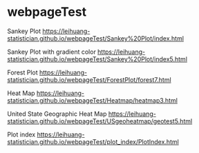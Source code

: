 # webpageTest

Sankey Plot
https://leihuang-statistician.github.io/webpageTest/Sankey%20Plot/index.html

Sankey Plot with gradient color
https://leihuang-statistician.github.io/webpageTest/Sankey%20Plot/index5.html

Forest Plot
https://leihuang-statistician.github.io/webpageTest/ForestPlot/forest7.html

Heat Map
https://leihuang-statistician.github.io/webpageTest/Heatmap/heatmap3.html

United State Geographic Heat Map
https://leihuang-statistician.github.io/webpageTest/USgeoheatmap/geotest5.html

Plot index 
https://leihuang-statistician.github.io/webpageTest/plot_index/PlotIndex.html
